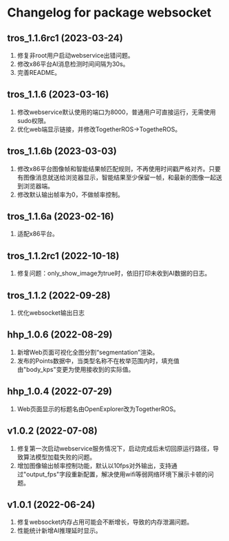 # Changelog for package websocket

tros_1.1.6rc1 (2023-03-24)
------------------
1. 修复非root用户启动webservice出错问题。
2. 修改x86平台AI消息检测时间间隔为30s。
3. 完善README。

tros_1.1.6 (2023-03-16)
------------------
1. 修改webservice默认使用的端口为8000，普通用户可直接运行，无需使用sudo权限。
2. 优化web端显示链接，并修改TogetherROS->TogetheROS。

tros_1.1.6b (2023-03-03)
------------------
1. 修改x86平台图像帧和智能结果帧匹配规则，不再使用时间戳严格对齐。只要有图像消息就送给浏览器显示，智能结果至少保留一帧，和最新的图像一起送到浏览器端。
2. 修改默认输出帧率为0，不做帧率控制。

tros_1.1.6a (2023-02-16)
------------------
1. 适配x86平台。

tros_1.1.2rc1 (2022-10-18)
------------------
1. 修复问题：only_show_image为true时，依旧打印未收到AI数据的日志。

tros_1.1.2 (2022-09-28)
------------------
1. 优化websocket输出日志

hhp_1.0.6 (2022-08-29)
------------------
1. 新增Web页面可视化全图分割“segmentation”渲染。
2. 发布的Points数据中，当类型名称不在枚举范围内时，填充值由"body_kps"变更为使用接收到的实际值。

hhp_1.0.4 (2022-07-29)
------------------
1. Web页面显示的标题名由OpenExplorer改为TogetherROS。

v1.0.2 (2022-07-08)
------------------
1. 修复第一次启动webservice服务情况下，启动完成后未切回原运行路径，导致算法模型加载失败的问题。
2. 增加图像输出帧率控制功能，默认以10fps对外输出，支持通过"output_fps"字段重新配置，解决使用wifi等弱网络环境下展示卡顿的问题。

v1.0.1 (2022-06-24)
------------------
1. 修复websocket内存占用可能会不断增长，导致的内存泄漏问题。
2. 性能统计新增AI推理延时显示。
